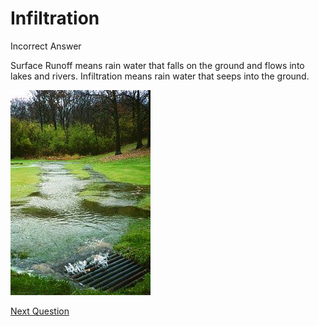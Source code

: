 # Infiltration

Incorrect Answer

Surface Runoff means rain water that falls on the ground and flows into lakes and rivers. Infiltration means rain water that seeps into the ground.

![Infiltration%20027a765eba3b4e009e620833af751f66/Pict_3.png](Infiltration%20027a765eba3b4e009e620833af751f66/Pict_3.png)

[Next Question](../Q5%20-%20The%20amount%20of%20water%20in%20the%20oceans%20as%20%25%20of%20tot%20bf8d52290e3f4734a2562532e3bdbb6e.md)